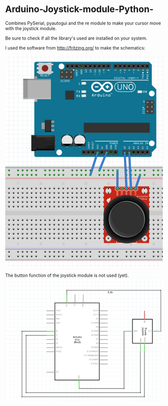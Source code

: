 # Arduino-Joystick-module-Python-
Combines PySerial, pyautogui and the re module to make your cursor move with the joystick module.

Be sure to check if all the library's used are installed on your system.

I used the software from http://fritzing.org/ to make the schematics:

![Visual](Joystick_layout.png?raw=true "Title")

The button function of the joystick module is not used (yet).
![Visual](Joystick_skematic.png?raw=true "Title")



